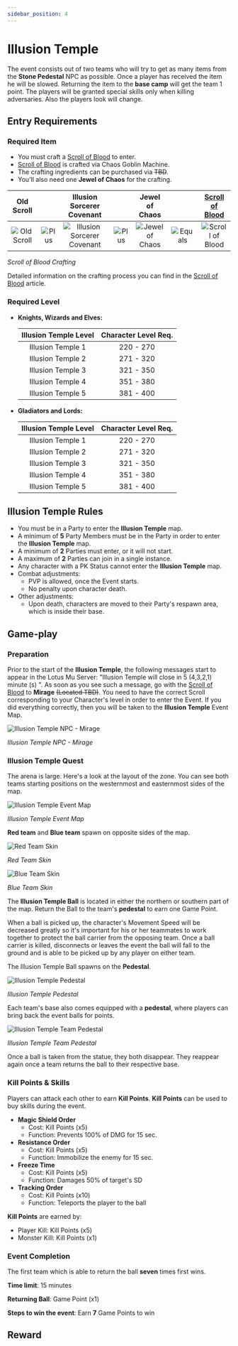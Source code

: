 ```yaml
---
sidebar_position: 4
---
```


# Illusion Temple

The event consists out of two teams who will try to get as many items from the **Stone Pedestal** NPC as possible. Once a player has received the item he will be slowed. Returning the item to the **base camp** will get the team 1 point. The players will be granted special skills only when killing adversaries. Also the players look will change.

## Entry Requirements

### Required Item

- You must craft a [Scroll of Blood](/crafting/invitations/scroll-of-blood) to enter.
- [Scroll of Blood](/crafting/invitations/scroll-of-blood) is crafted via Chaos Goblin Machine.
- The crafting ingredients can be purchased via ~~TBD~~.
- You'll also need one **Jewel of Chaos** for the crafting.

|                      Old Scroll                      |                                       |                              Illusion Sorcerer Covenant                              |                                       |                 Jewel of Chaos                 |                                         |    [Scroll of Blood](/crafting/invitations/scroll-of-blood)    |
| :--------------------------------------------------: | :-----------------------------------: | :----------------------------------------------------------------------------------: | :-----------------------------------: | :--------------------------------------------: | :-------------------------------------: | :------------------------------------------------------------: |
| ![Old Scroll](/img/items/invitations/old-scroll.png) | ![Plus](/img/items/invitations/+.png) | ![Illusion Sorcerer Covenant](/img/items/invitations/illusion-sorcerer-covenant.png) | ![Plus](/img/items/invitations/+.png) | ![Jewel of Chaos](/img/items/jewels/chaos.png) | ![Equals](/img/items/invitations/=.png) | ![Scroll of Blood](/img/items/invitations/scroll-of-blood.png) |

_Scroll of Blood Crafting_

Detailed information on the crafting process you can find in the [Scroll of Blood](/crafting/invitations/scroll-of-blood) article.

### Required Level

- **Knights, Wizards and Elves:**

  | Illusion Temple Level | Character Level Req. |
  | :-------------------: | :------------------: |
  |   Illusion Temple 1   |      220 - 270       |
  |   Illusion Temple 2   |      271 - 320       |
  |   Illusion Temple 3   |      321 - 350       |
  |   Illusion Temple 4   |      351 - 380       |
  |   Illusion Temple 5   |      381 - 400       |

- **Gladiators and Lords:**

  | Illusion Temple Level | Character Level Req. |
  | :-------------------: | :------------------: |
  |   Illusion Temple 1   |      220 - 270       |
  |   Illusion Temple 2   |      271 - 320       |
  |   Illusion Temple 3   |      321 - 350       |
  |   Illusion Temple 4   |      351 - 380       |
  |   Illusion Temple 5   |      381 - 400       |

## Illusion Temple Rules

- You must be in a Party to enter the **Illusion Temple** map.
- A minimum of **5** Party Members must be in the Party in order to enter the **Illusion Temple** map.
- A minimum of **2** Parties must enter, or it will not start.
- A maximum of **2** Parties can join in a single instance.
- Any character with a PK Status cannot enter the **Illusion Temple** map.
- Combat adjustments:
  - PVP is allowed, once the Event starts.
  - No penalty upon character death.
- Other adjustments:
  - Upon death, characters are moved to their Party's respawn area, which is inside their base.

## Game-play

### Preparation

Prior to the start of the **Illusion Temple**, the following messages start to appear in the Lotus Mu Server: "Illusion Temple will close in 5 (4,3,2,1) minute (s) ". As soon as you see such a message, go with the [Scroll of Blood](/crafting/invitations/scroll-of-blood) to **Mirage** ~~(Located TBD)~~. You need to have the correct Scroll corresponding to your Character's level in order to enter the Event. If you did everything correctly, then you will be taken to the **Illusion Temple** Event Map.

![Illusion Temple NPC - Mirage](/img/events/it/it-npc.jpg)

_Illusion Temple NPC - Mirage_

### Illusion Temple Quest

The arena is large. Here's a look at the layout of the zone.
You can see both teams starting positions on the westernmost and easternmost sides of the map.

![Illusion Temple Event Map](/img/events/it/it-map.jpg)

_Illusion Temple Event Map_

**Red team** and **Blue team** spawn on opposite sides of the map.

![Red Team Skin](/img/events/it/it_team_red.jpg)

_Red Team Skin_

![Blue Team Skin](/img/events/it/it_team_blue.jpg)

_Blue Team Skin_

The **Illusion Temple Ball** is located in either the northern or southern part of the map. Return the Ball to the team's **pedestal** to earn one Game Point.

When a ball is picked up, the character's Movement Speed will be decreased greatly so it's important for his or her teammates to work together to protect the ball carrier from the opposing team. Once a ball carrier is killed, disconnects or leaves the event the ball will fall to the ground and is able to be picked up by any player on either team.

The Illusion Temple Ball spawns on the **Pedestal**.

![Illusion Temple Pedestal](/img/events/it/it-pedestal.jpg)

_Illusion Temple Pedestal_

Each team's base also comes equipped with a **pedestal**, where players can bring back the event balls for points.

![Illusion Temple Team Pedestal](/img/events/it/it-team-pedestal.jpg)

_Illusion Temple Team Pedestal_

Once a ball is taken from the statue, they both disappear. They reappear again once a team returns the ball to their respective base.

### Kill Points & Skills

Players can attack each other to earn **Kill Points**.
**Kill Points** can be used to buy skills during the event.

- **Magic Shield Order**
  - Cost: Kill Points (x5)
  - Function: Prevents 100% of DMG for 15 sec.
- **Resistance Order**
  - Cost: Kill Points (x5)
  - Function: Immobilize the enemy for 15 sec.
- **Freeze Time**
  - Cost: Kill Points (x5)
  - Function: Damages 50% of target's SD
- **Tracking Order**
  - Cost: Kill Points (x10)
  - Function: Teleports the player to the ball

**Kill Points** are earned by:

- Player Kill: Kill Points (x5)
- Monster Kill: Kill Points (x1)

### Event Completion

The first team which is able to return the ball **seven** times first wins.

**Time limit**: 15 minutes

**Returning Ball**: Game Point (x1)

**Steps to win the event**: Earn **7** Game Points to win

## Reward
